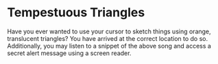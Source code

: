 Tempestuous Triangles
=====================

Have you ever wanted to use your cursor to sketch things using orange, translucent triangles? You have arrived at the correct location to do so. Additionally, you may listen to a snippet of the above song and access a secret alert message using a screen reader.
